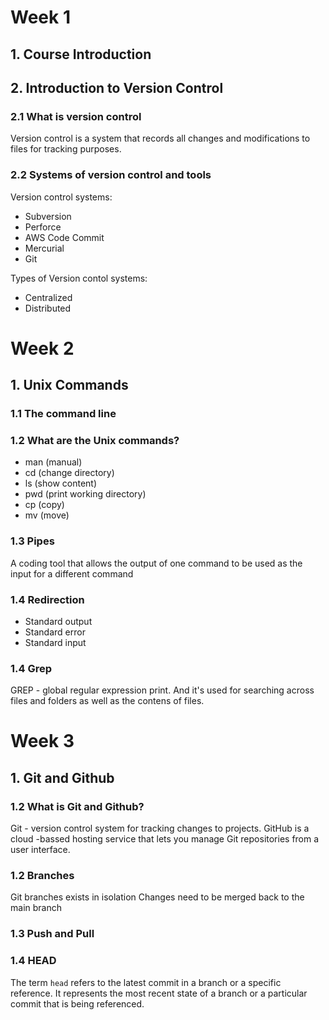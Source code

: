 # Week 1

## 1. Course Introduction

## 2. Introduction to Version Control

### 2.1 What is version control
Version control is a system that records all changes and modifications to files for tracking purposes.

### 2.2 Systems of version control and tools

Version control systems:
- Subversion
- Perforce
- AWS Code Commit
- Mercurial
- Git

Types of Version contol systems:
- Centralized
- Distributed

# Week 2

## 1. Unix Commands

### 1.1 The command line

### 1.2 What are the Unix commands?

- man (manual)
- cd (change directory)
- ls (show content)
- pwd (print working directory)
- cp (copy)
- mv (move)

### 1.3 Pipes 
A coding tool that allows the output of one command to be used as the input for a different command

### 1.4 Redirection
- Standard output
- Standard error
- Standard input

### 1.4 Grep
GREP - global regular expression print. And it's used for searching across files and folders as well as the contens of files.

# Week 3

## 1. Git and Github

### 1.2 What is Git and Github?
Git - version control system for tracking changes to projects.
GitHub is a cloud -bassed hosting service that lets you manage Git repositories from a user interface.

### 1.2 Branches
Git branches exists in isolation
Changes need to be merged back to the main branch

### 1.3 Push and Pull

### 1.4 HEAD 
The term `head` refers to the latest commit in a branch or a specific reference. It represents the most recent state of a branch or a particular commit that is being referenced.
